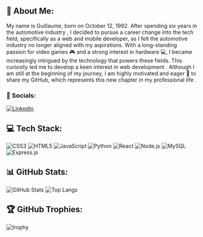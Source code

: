 ## 👋 About Me:
My name is Guillaume, born on October 12, 1992. After spending six years in the automotive industry , I decided to pursue a career change into the tech field, specifically as a web and mobile developer, as I felt the automotive industry no longer aligned with my aspirations. With a long-standing passion for video games 🎮 and a strong interest in hardware 💻, I became increasingly intrigued by the technology that powers these fields. This curiosity led me to develop a keen interest in web development . Although I am still at the beginning of my journey, I am highly motivated and eager 🚀 to share my GitHub, which represents this new chapter in my professional life .

### 🔗 Socials:
[![LinkedIn](https://img.shields.io/badge/LinkedIn-blue?style=for-the-badge&logo=linkedin)](https://www.linkedin.com/in/gbasilaire)

## 💻 Tech Stack:
![CSS3](https://img.shields.io/badge/CSS3-1572B6?style=for-the-badge&logo=css3&logoColor=white)
![HTML5](https://img.shields.io/badge/HTML5-E34F26?style=for-the-badge&logo=html5&logoColor=white)
![JavaScript](https://img.shields.io/badge/JavaScript-F7DF1E?style=for-the-badge&logo=javascript&logoColor=black)
![Python](https://img.shields.io/badge/Python-3776AB?style=for-the-badge&logo=python&logoColor=white)
![React](https://img.shields.io/badge/React-20232A?style=for-the-badge&logo=react&logoColor=61DAFB)
![Node.js](https://img.shields.io/badge/Node.js-339933?style=for-the-badge&logo=node.js&logoColor=white)
![MySQL](https://img.shields.io/badge/MySQL-4479A1?style=for-the-badge&logo=mysql&logoColor=white)
![Express.js](https://img.shields.io/badge/Express.js-404D59?style=for-the-badge)

## 📊 GitHub Stats:
![GitHub Stats](https://github-readme-stats.vercel.app/api?username=PixelKata&show_icons=true&theme=radical)
![Top Langs](https://github-readme-stats.vercel.app/api/top-langs/?username=PixelKata&layout=compact&theme=radical)

## 🏆 GitHub Trophies:
![trophy](https://github-profile-trophy.vercel.app/?username=PixelKata&theme=dracula)

